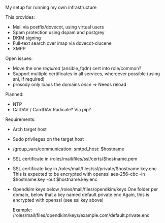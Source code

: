 My setup for running my own infrastructure

This provides:

- Mail via postfix/dovecot, using virtual users
- Spam protection using dspam and postgrey
- DKIM signing
- Full-text search over imap via dovecot-clucene
- XMPP

Open issues:

- Move the one _required_ (ansible_fqdn) cert into role/common?
- Support multiple certificates in all services, whereever possible (using sni, if required)
- prosody only loads the domains _once_ => Needs reload

Planned:

- NTP
- CalDAV / CardDAV
  Radicale? Via pip?

Requirements:

- Arch target host
- Sudo privileges on the target host
- /group_vars/communication:
  smtpd_host: $hostname
- SSL certificate in /roles/mail/files/ssl/certs/$hostname.pem
- SSL certificate key in /roles/mail/files/ssl/private/$hostname.key.enc
  This is expected to be encrypted with
  openssl aes-256-cbc -in $hostname.key -out $hostname.key.enc

- Opendkim keys below /roles/mail/files/opendkim/keys
  One folder per domain, below that a key named default.private.enc
  Again, this is encrypted with openssl (see ssl key above)

  Example:
  /roles/mail/files/opendkim/keys/example.com/default.private.enc
